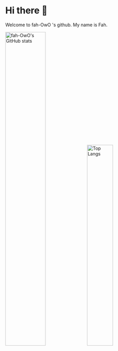 # Hi there 👋
Welcome to fah-OwO 's github. My name is Fah. <br>
<!--
I'm a Computer engineering student . <br>
Most of my github repositorie is for better experience for gaming or simping. <br>
Let me introduce some of my repositories

### [Ghost's dream (game)](https://github.com/fah-OwO/Ghost-s-dream)
game with 3D perspective but create from 2d Image by resizing and relocating. path of Program Methodology class. playable at itch.io
### [fast translator](https://github.com/fah-OwO/realtime-auto-translate-using-clipboard)
ctrl+c your selected sentence/word to translate it.
### [mouse 4 clicker](https://github.com/fah-OwO/mouse4_clicker)
spammed click. using mouse button 4/5 (side mouse button) for controling clicker. 
### [youtube live translate chat collector](https://github.com/fah-OwO/youtube-live-translate-chat-collector)
collect chat with something like [EN] or (en) and show on screen.
### [screen zoomer](https://github.com/fah-OwO/Screen-zoomer-using-python-with-adjustable)
java with screen zoomer with 2ms delay. another version of python is zoom adjustable.-->
<!-- ### Stats -->
<img width="50%" src="https://github-readme-stats.vercel.app/api?username=fah-OwO&hide=contribs,prs,issues&theme=prussian&bg_color=0d1117&show_icons=true&hide_border=true&include_all_commits=true)" alt="fah-OwO's GitHub stats"></img>
<img width="40%" src="https://github-readme-stats.vercel.app/api/top-langs/?username=fah-OwO&layout=compact&theme=prussian&bg_color=0d1117&show_icons=true&hide_border=true&custom_title=Most%20Used%20Languages%20Over%20All" alt="Top Langs"></img><!-- ### Most Used Languages Exclude 1 repo ([Ghost-s-dream](https://github.com/fah-OwO/Ghost-s-dream)) -->
<!-- [![Top Langs](https://github-readme-stats.vercel.app/api/top-langs/?username=fah-OwO&layout=compact&theme=prussian&bg_color=0d1117&show_icons=true&hide_border=true&exclude_repo=Ghost-s-dream&custom_title=Most%20Used%20Exclude%20Ghost-s-dream)](https://github.com/fah-OwO/Ghost-s-dream) -->
<!--
**fah-OwO/fah-OwO** is a ✨ _special_ ✨ repository because its `README.md` (this file) appears on your GitHub profile.

Here are some ideas to get you started:

- 🔭 I’m currently working on ...
- 🌱 I’m currently learning ...
- 👯 I’m looking to collaborate on ...
- 🤔 I’m looking for help with ...
- 💬 Ask me about ...
- 📫 How to reach me: ...
- 😄 Pronouns: ...
- ⚡ Fun fact: ...
-->
